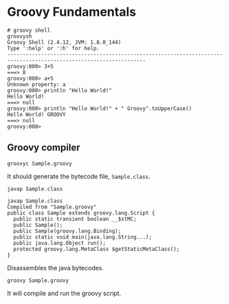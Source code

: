 # Groovy Fundamentals

```
# groovy shell
groovysh
Groovy Shell (2.4.12, JVM: 1.8.0_144)
Type ':help' or ':h' for help.
-------------------------------------------------------------------------------------------------------------------
groovy:000> 3+5
===> 8
groovy:000> a+5
Unknown property: a
groovy:000> println "Hello World!"
Hello World!
===> null
groovy:000> println "Hello World!" + " Groovy".toUpperCase()
Hello World! GROOVY
===> null
groovy:000>

```

## Groovy compiler

```
groovyc Sample.groovy

```

It should generate the bytecode file, `Sample.class`.

```
javap Sample.class

javap Sample.class 
Compiled from "Sample.groovy"
public class Sample extends groovy.lang.Script {
  public static transient boolean __$stMC;
  public Sample();
  public Sample(groovy.lang.Binding);
  public static void main(java.lang.String...);
  public java.lang.Object run();
  protected groovy.lang.MetaClass $getStaticMetaClass();
}

```

Disassembles the java bytecodes.

```
groovy Sample.groovy
```

It will compile and run the groovy script.

